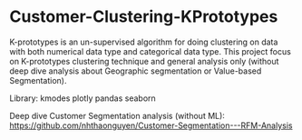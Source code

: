 # Customer-Clustering-KPrototypes
K-prototypes is an un-supervised algorithm for doing clustering on data with both numerical data type and categorical data type.
This project focus on K-prototypes clustering technique and general analysis only (without deep dive analysis about Geographic segmentation or Value-based Segmentation).

Library: 
kmodes
plotly
pandas
seaborn

Deep dive Customer Segmentation analysis (without ML): https://github.com/nhthaonguyen/Customer-Segmentation---RFM-Analysis

